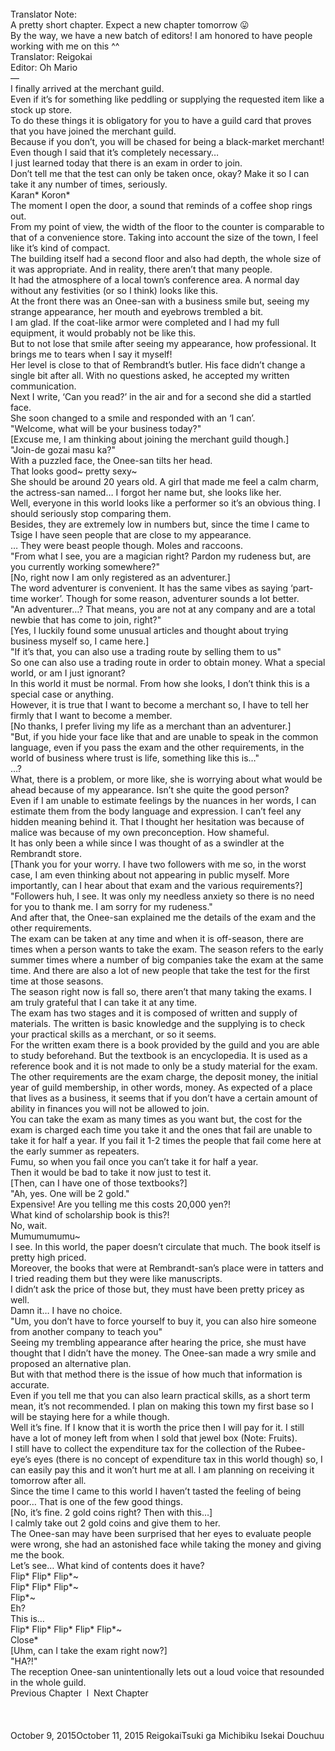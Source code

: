 <br/>
Translator Note:<br/>
A pretty short chapter. Expect a new chapter tomorrow 😛<br/>
By the way, we have a new batch of editors! I am honored to have people working with me on this ^^<br/>
Translator: Reigokai<br/>
Editor: Oh Mario<br/>
—<br/>
I finally arrived at the merchant guild.<br/>
Even if it’s for something like peddling or supplying the requested item like a stock up store.<br/>
To do these things it is obligatory for you to have a guild card that proves that you have joined the merchant guild.<br/>
Because if you don’t, you will be chased for being a black-market merchant!<br/>
Even though I said that it’s completely necessary…<br/>
I just learned today that there is an exam in order to join.<br/>
Don’t tell me that the test can only be taken once, okay? Make it so I can take it any number of times, seriously.<br/>
Karan* Koron*<br/>
The moment I open the door, a sound that reminds of a coffee shop rings out.<br/>
From my point of view, the width of the floor to the counter is comparable to that of a convenience store. Taking into account the size of the town, I feel like it’s kind of compact.<br/>
The building itself had a second floor and also had depth, the whole size of it was appropriate. And in reality, there aren’t that many people.<br/>
It had the atmosphere of a local town’s conference area. A normal day without any festivities (or so I think) looks like this.<br/>
At the front there was an Onee-san with a business smile but, seeing my strange appearance, her mouth and eyebrows trembled a bit.<br/>
I am glad. If the coat-like armor were completed and I had my full equipment, it would probably not be like this.<br/>
But to not lose that smile after seeing my appearance, how professional. It brings me to tears when I say it myself!<br/>
Her level is close to that of Rembrandt’s butler. His face didn’t change a single bit after all. With no questions asked, he accepted my written communication.<br/>
Next I write, ‘Can you read?’ in the air and for a second she did a startled face.<br/>
She soon changed to a smile and responded with an ‘I can’.<br/>
"Welcome, what will be your business today?"<br/>
[Excuse me, I am thinking about joining the merchant guild though.]<br/>
"Join-de gozai masu ka?"<br/>
With a puzzled face, the Onee-san tilts her head.<br/>
That looks good~ pretty sexy~<br/>
She should be around 20 years old. A girl that made me feel a calm charm, the actress-san named… I forgot her name but, she looks like her.<br/>
Well, everyone in this world looks like a performer so it’s an obvious thing. I should seriously stop comparing them.<br/>
Besides, they are extremely low in numbers but, since the time I came to Tsige I have seen people that are close to my appearance.<br/>
… They were beast people though. Moles and raccoons. <TN: dayum><br/>
"From what I see, you are a magician right? Pardon my rudeness but, are you currently working somewhere?"<br/>
[No, right now I am only registered as an adventurer.]<br/>
The word adventurer is convenient. It has the same vibes as saying ‘part-time worker’. Though for some reason, adventurer sounds a lot better.<br/>
"An adventurer…? That means, you are not at any company and are a total newbie that has come to join, right?"<br/>
[Yes, I luckily found some unusual articles and thought about trying business myself so, I came here.]<br/>
"If it’s that, you can also use a trading route by selling them to us"<br/>
So one can also use a trading route in order to obtain money. What a special world, or am I just ignorant?<br/>
In this world it must be normal. From how she looks, I don’t think this is a special case or anything.<br/>
However, it is true that I want to become a merchant so, I have to tell her firmly that I want to become a member.<br/>
[No thanks, I prefer living my life as a merchant than an adventurer.]<br/>
"But, if you hide your face like that and are unable to speak in the common language, even if you pass the exam and the other requirements, in the world of business where trust is life, something like this is…"<br/>
…?<br/>
What, there is a problem, or more like, she is worrying about what would be ahead because of my appearance. Isn’t she quite the good person?<br/>
Even if I am unable to estimate feelings by the nuances in her words, I can estimate them from the body language and expression. I can’t feel any hidden meaning behind it. That I thought her hesitation was because of malice was because of my own preconception. How shameful.<br/>
It has only been a while since I was thought of as a swindler at the Rembrandt store.<br/>
[Thank you for your worry. I have two followers with me so, in the worst case, I am even thinking about not appearing in public myself. More importantly, can I hear about that exam and the various requirements?]<br/>
"Followers huh, I see. It was only my needless anxiety so there is no need for you to thank me. I am sorry for my rudeness."<br/>
And after that, the Onee-san explained me the details of the exam and the other requirements.<br/>
The exam can be taken at any time and when it is off-season, there are times when a person wants to take the exam. The season refers to the early summer times where a number of big companies take the exam at the same time. And there are also a lot of new people that take the test for the first time at those seasons.<br/>
The season right now is fall so, there aren’t that many taking the exams. I am truly grateful that I can take it at any time.<br/>
The exam has two stages and it is composed of written and supply of materials. The written is basic knowledge and the supplying is to check your practical skills as a merchant, or so it seems.<br/>
For the written exam there is a book provided by the guild and you are able to study beforehand. But the textbook is an encyclopedia. It is used as a reference book and it is not made to only be a study material for the exam.<br/>
The other requirements are the exam charge, the deposit money, the initial year of guild membership, in other words, money. As expected of a place that lives as a business, it seems that if you don’t have a certain amount of ability in finances you will not be allowed to join.<br/>
You can take the exam as many times as you want but, the cost for the exam is charged each time you take it and the ones that fail are unable to take it for half a year. If you fail it 1-2 times the people that fail come here at the early summer as repeaters.<br/>
Fumu, so when you fail once you can’t take it for half a year.<br/>
Then it would be bad to take it now just to test it.<br/>
[Then, can I have one of those textbooks?]<br/>
"Ah, yes. One will be 2 gold."<br/>
Expensive! Are you telling me this costs 20,000 yen?!<br/>
What kind of scholarship book is this?!<br/>
No, wait.<br/>
Mumumumumu~<br/>
I see. In this world, the paper doesn’t circulate that much. The book itself is pretty high priced.<br/>
Moreover, the books that were at Rembrandt-san’s place were in tatters and I tried reading them but they were like manuscripts.<br/>
I didn’t ask the price of those but, they must have been pretty pricey as well.<br/>
Damn it… I have no choice.<br/>
"Um, you don’t have to force yourself to buy it, you can also hire someone from another company to teach you"<br/>
Seeing my trembling appearance after hearing the price, she must have thought that I didn’t have the money. The Onee-san made a wry smile and proposed an alternative plan.<br/>
But with that method there is the issue of how much that information is accurate.<br/>
Even if you tell me that you can also learn practical skills, as a short term mean, it’s not recommended. I plan on making this town my first base so I will be staying here for a while though.<br/>
Well it’s fine. If I know that it is worth the price then I will pay for it. I still have a lot of money left from when I sold that jewel box (Note: Fruits).<br/>
I still have to collect the expenditure tax for the collection of the Rubee-eye’s eyes (there is no concept of expenditure tax in this world though) so, I can easily pay this and it won’t hurt me at all. I am planning on receiving it tomorrow after all.<br/>
Since the time I came to this world I haven’t tasted the feeling of being poor… That is one of the few good things.<br/>
[No, it’s fine. 2 gold coins right? Then with this…]<br/>
I calmly take out 2 gold coins and give them to her.<br/>
The Onee-san may have been surprised that her eyes to evaluate people were wrong, she had an astonished face while taking the money and giving me the book.<br/>
Let’s see… What kind of contents does it have?<br/>
Flip* Flip* Flip*~<br/>
Flip* Flip* Flip*~<br/>
Flip*~<br/>
Eh?<br/>
This is…<br/>
Flip* Flip* Flip* Flip* Flip*~<br/>
Close*<br/>
[Uhm, can I take the exam right now?]<br/>
"HA?!"<br/>
The reception Onee-san unintentionally lets out a loud voice that resounded in the whole guild.<br/>
Previous Chapter  l  Next Chapter<br/>
<br/>
<br/>
<br/>
October 9, 2015October 11, 2015 ReigokaiTsuki ga Michibiku Isekai Douchuu <br/>
<br/>
<br/>
